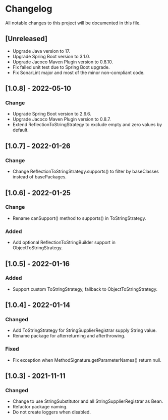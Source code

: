 # Changelog

All notable changes to this project will be documented in this file.

## [Unreleased]

- Upgrade Java version to 17.
- Upgrade Spring Boot version to 3.1.0.
- Upgrade Jacoco Maven Plugin version to 0.8.10.
- Fix failed unit test due to Spring Boot upgrade.
- Fix SonarLint major and most of the minor non-compliant code.

## [1.0.8] - 2022-05-10

### Change

- Upgrade Spring Boot version to 2.6.6.
- Upgrade Jacoco Maven Plugin version to 0.8.7.
- Extend ReflectionToStringStrategy to exclude empty and zero values by default.

## [1.0.7] - 2022-01-26

### Change

- Change ReflectionToStringStrategy.supports() to filter by baseClasses instead of basePackages.

## [1.0.6] - 2022-01-25

### Change

- Rename canSupport() method to supports() in ToStringStrategy.

### Added

- Add optional ReflectionToStringBuilder support in ObjectToStringStrategy.

## [1.0.5] - 2022-01-16

### Added

- Support custom ToStringStrategy, fallback to ObjectToStringStrategy.

## [1.0.4] - 2022-01-14

### Changed

- Add ToStringStrategy for StringSupplierRegistrar supply String value.
- Rename package for afterreturning and afterthrowing.

### Fixed

- Fix exception when MethodSignature.getParameterNames() return null.

## [1.0.3] - 2021-11-11

### Changed

- Change to use StringSubstitutor and all StringSupplierRegistrar as Bean.
- Refactor package naming.
- Do not create loggers when disabled.



